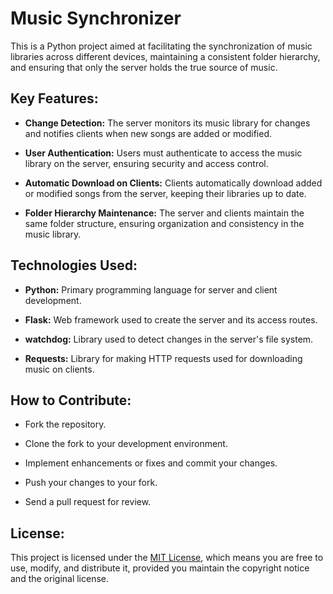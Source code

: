 # Music Synchronizer

This is a Python project aimed at facilitating the synchronization of music libraries across different devices, maintaining a consistent folder hierarchy, and ensuring that only the server holds the true source of music.

## Key Features:

- **Change Detection:** The server monitors its music library for changes and notifies clients when new songs are added or modified.
  
- **User Authentication:** Users must authenticate to access the music library on the server, ensuring security and access control.
  
- **Automatic Download on Clients:** Clients automatically download added or modified songs from the server, keeping their libraries up to date.
  
- **Folder Hierarchy Maintenance:** The server and clients maintain the same folder structure, ensuring organization and consistency in the music library.

## Technologies Used:

- **Python:** Primary programming language for server and client development.
  
- **Flask:** Web framework used to create the server and its access routes.
  
- **watchdog:** Library used to detect changes in the server's file system.
  
- **Requests:** Library for making HTTP requests used for downloading music on clients.

## How to Contribute:

- Fork the repository.
  
- Clone the fork to your development environment.
  
- Implement enhancements or fixes and commit your changes.
  
- Push your changes to your fork.
  
- Send a pull request for review.

## License:

This project is licensed under the [MIT License](LICENSE), which means you are free to use, modify, and distribute it, provided you maintain the copyright notice and the original license.
